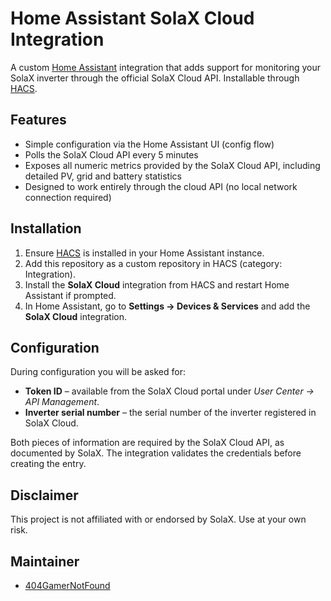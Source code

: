 # Home Assistant SolaX Cloud Integration

A custom [Home Assistant](https://www.home-assistant.io/) integration that adds support for monitoring your SolaX inverter through the official SolaX Cloud API. Installable through [HACS](https://hacs.xyz/).

## Features

- Simple configuration via the Home Assistant UI (config flow)
- Polls the SolaX Cloud API every 5 minutes
- Exposes all numeric metrics provided by the SolaX Cloud API, including detailed PV, grid and battery statistics
- Designed to work entirely through the cloud API (no local network connection required)

## Installation

1. Ensure [HACS](https://hacs.xyz/) is installed in your Home Assistant instance.
2. Add this repository as a custom repository in HACS (category: Integration).
3. Install the **SolaX Cloud** integration from HACS and restart Home Assistant if prompted.
4. In Home Assistant, go to **Settings → Devices & Services** and add the **SolaX Cloud** integration.

## Configuration

During configuration you will be asked for:

- **Token ID** – available from the SolaX Cloud portal under *User Center → API Management*.
- **Inverter serial number** – the serial number of the inverter registered in SolaX Cloud.

Both pieces of information are required by the SolaX Cloud API, as documented by SolaX. The integration validates the credentials before creating the entry.

## Disclaimer

This project is not affiliated with or endorsed by SolaX. Use at your own risk.

## Maintainer

- [404GamerNotFound](https://github.com/404GamerNotFound)
